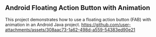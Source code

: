 ## Android Floating Action Button with Animation
This project demonstrates how to use a floating action button (FAB) with animation in an Android Java project.
https://github.com/user-attachments/assets/308aac73-1a62-498d-a559-54383ed90e21
